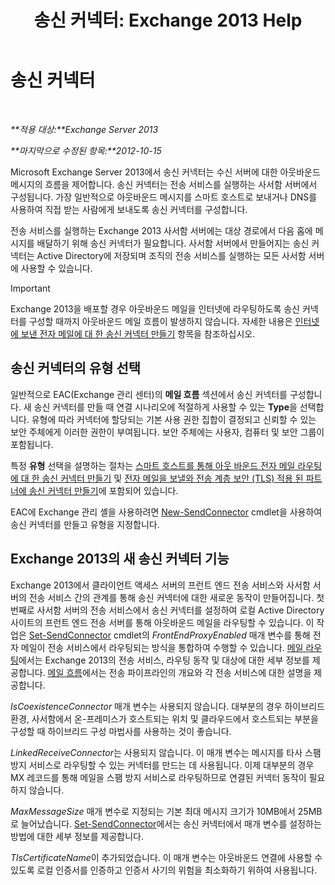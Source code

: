 ﻿---
title: '송신 커넥터: Exchange 2013 Help'
TOCTitle: 송신 커넥터
ms:assetid: 6aa19a12-c7b2-4eac-a8dc-9a4d26919ac5
ms:mtpsurl: https://technet.microsoft.com/ko-kr/library/Aa998662(v=EXCHG.150)
ms:contentKeyID: 50483381
ms.date: 05/22/2018
mtps_version: v=EXCHG.150
ms.translationtype: MT
---

# 송신 커넥터

 

_**적용 대상:**Exchange Server 2013_

_**마지막으로 수정된 항목:**2012-10-15_

Microsoft Exchange Server 2013에서 송신 커넥터는 수신 서버에 대한 아웃바운드 메시지의 흐름을 제어합니다. 송신 커넥터는 전송 서비스를 실행하는 사서함 서버에서 구성됩니다. 가장 일반적으로 아웃바운드 메시지를 스마트 호스트로 보내거나 DNS를 사용하여 직접 받는 사람에게 보내도록 송신 커넥터를 구성합니다.

전송 서비스를 실행하는 Exchange 2013 사서함 서버에는 대상 경로에서 다음 홉에 메시지를 배달하기 위해 송신 커넥터가 필요합니다. 사서함 서버에서 만들어지는 송신 커넥터는 Active Directory에 저장되며 조직의 전송 서비스를 실행하는 모든 사서함 서버에 사용할 수 있습니다.


> [!IMPORTANT]
> Exchange 2013을 배포할 경우 아웃바운드 메일을 인터넷에 라우팅하도록 송신 커넥터를 구성할 때까지 아웃바운드 메일 흐름이 발생하지 않습니다. 자세한 내용은 <A href="create-a-send-connector-for-email-sent-to-the-internet-exchange-2013-help.md">인터넷에 보낸 전자 메일에 대 한 송신 커넥터 만들기</A> 항목을 참조하십시오.



## 송신 커넥터의 유형 선택

일반적으로 EAC(Exchange 관리 센터)의 **메일 흐름** 섹션에서 송신 커넥터를 구성합니다. 새 송신 커넥터를 만들 때 연결 시나리오에 적절하게 사용할 수 있는 **Type**을 선택합니다. 유형에 따라 커넥터에 할당되는 기본 사용 권한 집합이 결정되고 신뢰할 수 있는 보안 주체에게 이러한 권한이 부여됩니다. 보안 주체에는 사용자, 컴퓨터 및 보안 그룹이 포함됩니다.

특정 **유형** 선택을 설명하는 절차는 [스마트 호스트를 통해 아웃 바운드 전자 메일 라우팅에 대 한 송신 커넥터 만들기](create-a-send-connector-to-route-outbound-email-through-a-smart-host-exchange-2013-help.md) 및 [전자 메일을 보낼와 전송 계층 보안 (TLS) 적용 된 파트너에 송신 커넥터 만들기](create-a-send-connector-to-send-email-to-a-partner-with-transport-layer-security-tls-applied-exchange-2013-help.md)에 포함되어 있습니다.

EAC에 Exchange 관리 셸을 사용하려면 [New-SendConnector](https://technet.microsoft.com/ko-kr/library/aa998936\(v=exchg.150\)) cmdlet을 사용하여 송신 커넥터를 만들고 유형을 지정합니다.

## Exchange 2013의 새 송신 커넥터 기능

Exchange 2013에서 클라이언트 액세스 서버의 프런트 엔드 전송 서비스와 사서함 서버의 전송 서비스 간의 관계를 통해 송신 커넥터에 대한 새로운 동작이 만들어집니다. 첫 번째로 사서함 서버의 전송 서비스에서 송신 커넥터를 설정하여 로컬 Active Directory 사이트의 프런트 엔드 전송 서버를 통해 아웃바운드 메일을 라우팅할 수 있습니다. 이 작업은 [Set-SendConnector](https://technet.microsoft.com/ko-kr/library/aa998294\(v=exchg.150\)) cmdlet의 *FrontEndProxyEnabled* 매개 변수를 통해 전자 메일이 전송 서비스에서 라우팅되는 방식을 통합하여 수행할 수 있습니다. [메일 라우팅](mail-routing-exchange-2013-help.md)에서는 Exchange 2013의 전송 서비스, 라우팅 동작 및 대상에 대한 세부 정보를 제공합니다. [메일 흐름](mail-flow-exchange-2013-help.md)에서는 전송 파이프라인의 개요와 각 전송 서비스에 대한 설명을 제공합니다.

*IsCoexistenceConnector* 매개 변수는 사용되지 않습니다. 대부분의 경우 하이브리드 환경, 사서함에서 온-프레미스가 호스트되는 위치 및 클라우드에서 호스트되는 부분을 구성할 때 하이브리드 구성 마법사를 사용하는 것이 좋습니다.

*LinkedReceiveConnector*는 사용되지 않습니다. 이 매개 변수는 메시지를 타사 스팸 방지 서비스로 라우팅할 수 있는 커넥터를 만드는 데 사용됩니다. 이제 대부분의 경우 MX 레코드를 통해 메일을 스팸 방지 서비스로 라우팅하므로 연결된 커넥터 동작이 필요하지 않습니다.

*MaxMessageSize* 매개 변수로 지정되는 기본 최대 메시지 크기가 10MB에서 25MB로 늘어났습니다. [Set-SendConnector](https://technet.microsoft.com/ko-kr/library/aa998294\(v=exchg.150\))에서는 송신 커넥터에서 매개 변수를 설정하는 방법에 대한 세부 정보를 제공합니다.

*TlsCertificateName*이 추가되었습니다. 이 매개 변수는 아웃바운드 연결에 사용할 수 있도록 로컬 인증서를 인증하고 인증서 사기의 위험을 최소화하기 위하여 사용됩니다.

